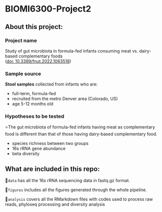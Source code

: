# BIOMI6300-Project2

## About this project:

### Project name

Study of gut microbiota in formula-fed infants consuming meat vs. dairy-based complementary foods\
([doi: 10.3389/fnut.2022.1063518](https://www.frontiersin.org/articles/10.3389/fnut.2022.1063518/full))

### Sample source

**Stool samples** collected from infants who are:

-   full-term, formula-fed
-   recruited from the metro Denver area (Colorado, US)
-   age 5-12 months old

### Hypotheses to be tested

⭐️The gut microbiota of formula-fed infants having meat as complementary food is different than that of those having dairy-based complementary food.

-   species richness between two groups
-   16s rRNA gene abundance
-   beta diversity

## What are included in this repo:

📂`data` has all the 16s rRNA sequencing data in fastq.gz format.

📂`figures` includes all the figures generated through the whole pipeline.

📂`analysis` covers all the RMarkdown files with codes used to process raw reads, phyloseq processing and diversity analysis
